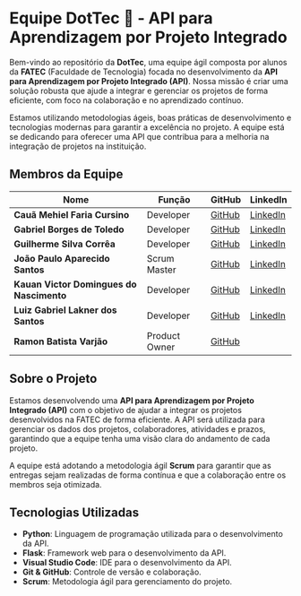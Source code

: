 # Equipe DotTec 🚀 - API para Aprendizagem por Projeto Integrado

Bem-vindo ao repositório da **DotTec**, uma equipe ágil composta por alunos da **FATEC** (Faculdade de Tecnologia) focada no desenvolvimento da **API para Aprendizagem por Projeto Integrado (API)**. Nossa missão é criar uma solução robusta que ajude a integrar e gerenciar os projetos de forma eficiente, com foco na colaboração e no aprendizado contínuo.

Estamos utilizando metodologias ágeis, boas práticas de desenvolvimento e tecnologias modernas para garantir a excelência no projeto. A equipe está se dedicando para oferecer uma API que contribua para a melhoria na integração de projetos na instituição.

## Membros da Equipe

| Nome                                      | Função            | GitHub                                                         | LinkedIn                                                       |
| ----------------------------------------- | ----------------- | -------------------------------------------------------------- | -------------------------------------------------------------- |
| **Cauã Mehiel Faria Cursino**             | Developer         | [GitHub](https://github.com/Cacow69)                            | [LinkedIn](https://www.linkedin.com/in/cauã-cursino-748485235/) |
| **Gabriel Borges de Toledo**             | Developer         | [GitHub](https://github.com/Gabriel-Borges-06)                 | [LinkedIn](https://www.linkedin.com/in/gabriel-borges-de-toledo-b922a433b/) |
| **Guilherme Silva Corrêa**               | Developer         | [GitHub](https://github.com/Vaporwaffle)                        | [LinkedIn](https://www.linkedin.com/in/guilherme-silva-corr%C3%AAa-a4a36b316/) |
| **João Paulo Aparecido Santos**          | Scrum Master      | [GitHub](https://github.com/jopaul0)                            | [LinkedIn](https://www.linkedin.com/in/joaosantos02/)           |
| **Kauan Victor Domingues do Nascimento** | Developer         | [GitHub](https://github.com/KauanDomingues)                     | [LinkedIn](https://www.linkedin.com/in/kauan-domingues-3b00a5276/) |
| **Luiz Gabriel Lakner dos Santos**       | Developer         | [GitHub](https://github.com/Lakner13)                           | [LinkedIn](https://www.linkedin.com/in/gabriel-lakner-734528264/) |
| **Ramon Batista Varjão**                 | Product Owner     | [GitHub](https://github.com/gitDeRamon)                         |                                                                |

## Sobre o Projeto

Estamos desenvolvendo uma **API para Aprendizagem por Projeto Integrado (API)** com o objetivo de ajudar a integrar os projetos desenvolvidos na FATEC de forma eficiente. A API será utilizada para gerenciar os dados dos projetos, colaboradores, atividades e prazos, garantindo que a equipe tenha uma visão clara do andamento de cada projeto.

A equipe está adotando a metodologia ágil **Scrum** para garantir que as entregas sejam realizadas de forma contínua e que a colaboração entre os membros seja otimizada.

## Tecnologias Utilizadas

- **Python**: Linguagem de programação utilizada para o desenvolvimento da API.
- **Flask**: Framework web para o desenvolvimento da API.
- **Visual Studio Code**: IDE para o desenvolvimento da API.
- **Git & GitHub**: Controle de versão e colaboração.
- **Scrum**: Metodologia ágil para gerenciamento do projeto.

